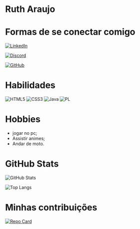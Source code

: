 # Ruth Araujo

# Formas de se conectar comigo
[![LinkedIn](https://img.shields.io/badge/LinkedIn-0077B5?style=for-the-badge&logo=linkedin&logoColor=white)](https://www.linkedin.com/in/ruth-araujo-5573581a2/)

[![Discord](https://img.shields.io/badge/Discord-7289DA?style=for-the-badge&logo=discord&logoColor=white)](https://discord.com/channels/@maitsuma/)

[![GitHub](https://img.shields.io/badge/GitHub-100000?style=for-the-badge&logo=github&logoColor=white)](https://github.com/Mai-Rukia)

# Habilidades

![HTML5](https://img.shields.io/badge/HTML5-E34F26?style=for-the-badge&logo=html5&logoColor=white)
![CSS3](https://img.shields.io/badge/CSS3-1572B6?style=for-the-badge&logo=css3&logoColor=white)
![Java](https://img.shields.io/badge/java-%23ED8B00.svg?style=for-the-badge&logo=openjdk&logoColor=white) 
![PL](https://img.shields.io/badge/PL%2FSQL-FFFFFF?style=for-the-badge&logo=oracle&logoColor=FF0000&labelColor=FFFFFF&color=FF0000) 

# Hobbies
<ul>
  <li> jogar no pc; </li>
  <li> Assistir animes; </li>
  <li> Andar de moto. </li>
</ul>

# GitHub Stats

![GitHub Stats](https://github-readme-stats.vercel.app/api?username=Mai-Rukia&theme=transparent&bg_color=000&border_color=30A3DC&show_icons=true&icon_color=30A3DC&title_color=E94D5F&text_color=FFF)

![Top Langs](https://github-readme-stats-git-masterrstaa-rickstaa.vercel.app/api/top-langs/?username=Mai-Rukia&bg_color=000&border_color=30A3DC&title_color=E94D5F&text_color=FFF)

# Minhas contribuições

[![Repo Card](https://github-readme-stats.vercel.app/api/pin/?username=Mai-Rukia&repo=dio-lab-open-source&bg_color=000&border_color=30A3DC&show_icons=true&icon_color=30A3DC&title_color=E94D5F&text_color=FFF)](https://github.com/Mai-Rukia/dio-lab-open-source)

